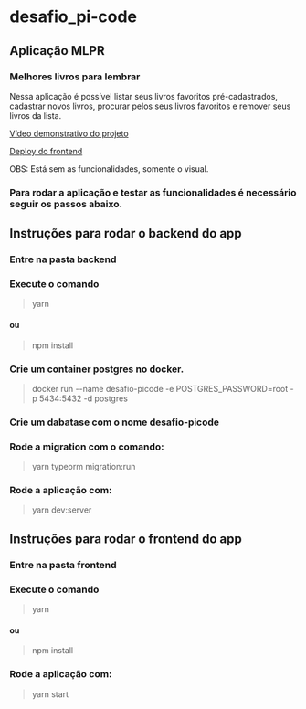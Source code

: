 # desafio_pi-code

## Aplicação MLPR
### Melhores livros para lembrar

Nessa aplicação é possível listar seus livros favoritos pré-cadastrados,
cadastrar novos livros, procurar pelos seus livros favoritos e remover seus livros da lista.

[Vídeo demonstrativo do projeto](https://www.youtube.com/watch?v=3IUtuRCViN8&feature=youtu.be)

[Deploy do frontend](https://serene-colden-18f7d3.netlify.app)

OBS: Está sem as funcionalidades, somente o visual.

### Para rodar a aplicação e testar as funcionalidades é necessário seguir os passos abaixo.

## Instruções para rodar o backend do app

### Entre na pasta backend

### Execute o comando
> yarn
#### ou
> npm install

### Crie um container postgres no docker.
> docker run --name desafio-picode -e POSTGRES_PASSWORD=root -p 5434:5432 -d postgres

### Crie um dabatase com o nome desafio-picode

### Rode a migration com o comando:
> yarn typeorm migration:run

### Rode a aplicação com:
> yarn dev:server


## Instruções para rodar o frontend do app

### Entre na pasta frontend

### Execute o comando
> yarn
#### ou
> npm install

### Rode a aplicação com:
> yarn start
